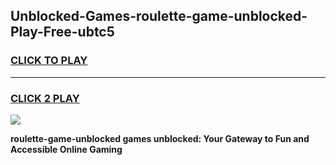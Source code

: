 
## Unblocked-Games-roulette-game-unblocked-Play-Free-ubtc5
<h3>
<a href="https://premium76.site?title=roulette-game-unblocked&ref=15A">CLICK TO PLAY</a></h3>
<hr>

<h3>
<a href="https://premium76.site?title=roulette-game-unblocked&ref=15A">CLICK 2 PLAY</a>
  
</h3>

<a href="https://premium76.site?title=roulette-game-unblocked&ref=15A"><img src="https://clearcache.store/games.png"></a>


**roulette-game-unblocked games unblocked: Your Gateway to Fun and Accessible Online Gaming**
